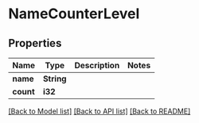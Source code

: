 # NameCounterLevel

## Properties

Name | Type | Description | Notes
------------ | ------------- | ------------- | -------------
**name** | **String** |  | 
**count** | **i32** |  | 

[[Back to Model list]](../README.md#documentation-for-models) [[Back to API list]](../README.md#documentation-for-api-endpoints) [[Back to README]](../README.md)



